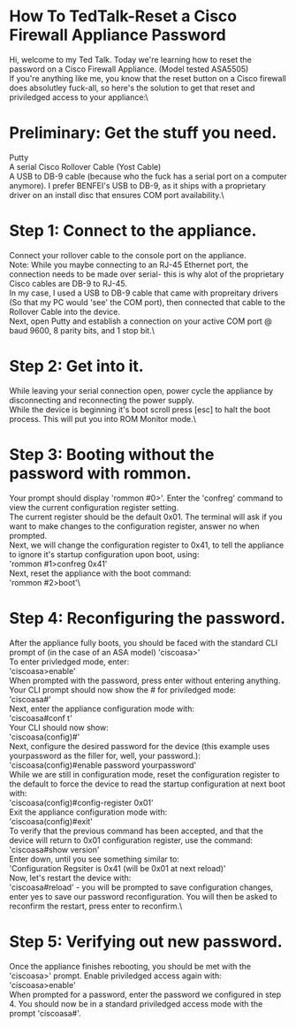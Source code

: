# How To TedTalk-Reset a Cisco Firewall Appliance Password
Hi, welcome to my Ted Talk.  Today we're learning how to reset the password on a Cisco Firewall Appliance.  (Model tested ASA5505)\
If you're anything like me, you know that the reset button on a Cisco firewall does absolutley fuck-all, so here's the solution to get that reset and priviledged access to your appliance:\

# Preliminary: Get the stuff you need.
Putty\
A serial Cisco Rollover Cable (Yost Cable)\
A USB to DB-9 cable (because who the fuck has a serial port on a computer anymore).  I prefer BENFEI's USB to DB-9, as it ships with a proprietary driver on an install disc that ensures COM port availability.\

# Step 1: Connect to the appliance.
Connect your rollover cable to the console port on the appliance.\
Note: While you maybe connecting to an RJ-45 Ethernet port, the connection needs to be made over serial- this is why alot of the proprietary Cisco cables are DB-9 to RJ-45.\
In my case, I used a USB to DB-9 cable that came with propreitary drivers (So that my PC would 'see' the COM port), then connected that cable to the Rollover Cable into the device.\
Next, open Putty and establish a connection on your active COM port @ baud 9600, 8 parity bits, and 1 stop bit.\

# Step 2: Get into it.
While leaving your serial connection open, power cycle the appliance by disconnecting and reconnecting the power supply.\
While the device is beginning it's boot scroll press [esc] to halt the boot process.  This will put you into ROM Monitor mode.\

# Step 3: Booting without the password with rommon.
Your prompt should display 'rommon #0>'.  Enter the 'confreg' command to view the current configuration register setting.\
The current register should be the default 0x01.  The terminal will ask if you want to make changes to the configuration register, answer no when prompted.\
Next, we will change the configuration register to 0x41, to tell the appliance to ignore it's startup configuration upon boot, using:\
'rommon #1>confreg 0x41'\
Next, reset the appliance with the boot command:\
'rommon #2>boot'\

# Step 4: Reconfiguring the password.
After the appliance fully boots, you should be faced with the standard CLI prompt of (in the case of an ASA model) 'ciscoasa>'\
To enter privledged mode, enter:\
'ciscoasa>enable'\
When prompted with the password, press enter without entering anything.  Your CLI prompt should now show the # for priviledged mode:\
'ciscoasa#'\
Next, enter the appliance configuration mode with:\
'ciscoasa#conf t'\
Your CLI should now show:\
'ciscoasa(config)#'\
Next, configure the desired password for the device (this example uses yourpassword as the filler for, well, your password.):\
'ciscoasa(config)#enable password yourpassword'\
While we are still in configuration mode, reset the configuration register to the default to force the device to read the startup configuration at next boot with:\
'ciscoasa(config)#config-register 0x01'\
Exit the appliance configuration mode with:\
'ciscoasa(config)#exit'\
To verify that the previous command has been accepted, and that the device will return to 0x01 configuration register, use the command:\
'ciscoasa#show version'\
Enter down, until you see something similar to:\
'Configuration Regsiter is 0x41 (will be 0x01 at next reload)'\
Now, let's restart the device with:\
'ciscoasa#reload' - you will be prompted to save configuration changes, enter yes to save our password reconfiguration.  You will then be asked to reconfirm the restart, press enter to reconfirm.\

# Step 5: Verifying out new password.
Once the appliance finishes rebooting, you should be met with the 'ciscoasa>' prompt.  Enable priviledged access again with:
'ciscoasa>enable'\
When prompted for a password, enter the password we configured in step 4.  You should now be in a standard priviledged access mode with the prompt 'ciscoasa#'.
